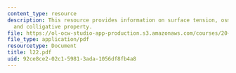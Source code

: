 ```yaml
---
content_type: resource
description: This resource provides information on surface tension, osmotic pressure
  and colligative property.
file: https://ol-ocw-studio-app-production.s3.amazonaws.com/courses/20-110j-thermodynamics-of-biomolecular-systems-fall-2005/92ce8ce202c159813ada1056df8fb4a8_l22.pdf
file_type: application/pdf
resourcetype: Document
title: l22.pdf
uid: 92ce8ce2-02c1-5981-3ada-1056df8fb4a8
---
```

